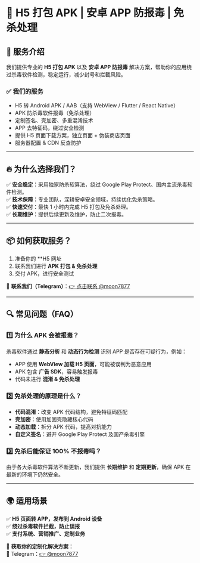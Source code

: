 # 🚀 H5 打包 APK | 安卓 APP 防报毒 | 免杀处理

## 📌 服务介绍
我们提供专业的 **H5 打包 APK** 以及 **安卓 APP 防报毒** 解决方案，帮助你的应用绕过杀毒软件检测，稳定运行，减少封号和拦截风险。

### ✅ **我们的服务**
- H5 转 Android APK / AAB（支持 WebView / Flutter / React Native）
- APK 防杀毒软件报毒（免杀处理）
- 定制签名、壳加密、多重混淆技术
- APP 去特征码，绕过安全检测
- 提供 H5 页面下载方案，独立页面 + 伪装商店页面
- 服务器配置 & CDN 反查防护

---

## 🔥 为什么选择我们？
✅ **安全稳定**：采用独家防杀软算法，绕过 Google Play Protect、国内主流杀毒软件检测。  
✅ **技术保障**：专业团队，深耕安卓安全领域，持续优化免杀策略。  
✅ **快速交付**：最快 1 小时内完成 H5 打包及免杀处理。  
✅ **长期维护**：提供后续更新及维护，防止二次报毒。  

---

## 📦 如何获取服务？
1. 准备你的 **H5 网址 
2. 联系我们进行 **APK 打包 & 免杀处理**
3. 交付 APK，进行安全测试

📩 **联系我们（Telegram）**：[👉 点击联系 @moon7877](https://t.me/moon7877)  

---

## 🔍 常见问题（FAQ）
### 1️⃣ 为什么 APK 会被报毒？
杀毒软件通过 **静态分析** 和 **动态行为检测** 识别 APP 是否存在可疑行为，例如：
- APP 使用 **WebView 加载 H5 页面**，可能被误判为恶意应用
- APK 包含 **广告 SDK**，容易触发报毒
- 代码未进行 **混淆 & 免杀处理**

### 2️⃣ 免杀处理的原理是什么？
- **代码混淆**：改变 APK 代码结构，避免特征码匹配
- **壳加密**：使用加固壳隐藏核心代码
- **动态加载**：拆分 APK 代码，提高对抗能力
- **自定义签名**：避开 Google Play Protect 及国产杀毒引擎

### 3️⃣ 免杀后能保证 100% 不报毒吗？
由于各大杀毒软件算法不断更新，我们提供 **长期维护** 和 **定期更新**，确保 APK 在最新的环境下仍然安全。

---

## 🌍 适用场景
✅ **H5 页面转 APP，发布到 Android 设备**  
✅ **绕过杀毒软件拦截，防止误报**  
✅ **支付系统、营销推广、定制业务**  

💬 **获取你的定制化解决方案**：  
📩 Telegram：[👉 @moon7877](https://t.me/moon7877)
